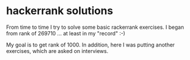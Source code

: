 # hackerrank solutions
From time to time I try to solve some basic rackerrank exercises.
I began from rank of 269710 ... at least in my "record" :-)

My goal is to get rank of 1000.
In addition, here I was putting another exercises, which are asked on interviews. 
